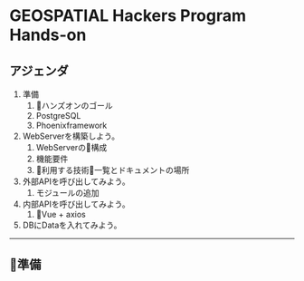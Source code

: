 # GEOSPATIAL Hackers Program Hands-on

## アジェンダ

1. 準備 
   1. ハンズオンのゴール
   2. PostgreSQL
   3. Phoenixframework
2. WebServerを構築しよう。
   1. WebServerの構成
   2. 機能要件
   3. 利用する技術一覧とドキュメントの場所
3. 外部APIを呼び出してみよう。
   1. モジュールの追加
4. 内部APIを呼び出してみよう。
   1. Vue + axios
5. DBにDataを入れてみよう。

---

## 準備

